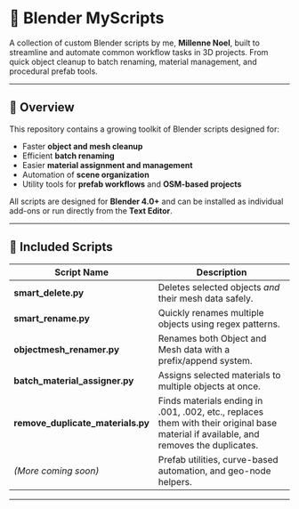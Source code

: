 # 🧰 Blender MyScripts

A collection of custom Blender scripts by me, **Millenne Noel**, built to streamline and automate common workflow tasks in 3D projects. From quick object cleanup to batch renaming, material management, and procedural prefab tools.

---

## 📜 Overview

This repository contains a growing toolkit of Blender scripts designed for:
- Faster **object and mesh cleanup**
- Efficient **batch renaming**
- Easier **material assignment and management**
- Automation of **scene organization**
- Utility tools for **prefab workflows** and **OSM-based projects**

All scripts are designed for **Blender 4.0+** and can be installed as individual add-ons or run directly from the **Text Editor**.

---

## 🧩 Included Scripts

| Script Name | Description |
|--------------|-------------|
| **smart_delete.py** | Deletes selected objects *and* their mesh data safely. |
| **smart_rename.py** | Quickly renames multiple objects using regex patterns. |
| **objectmesh_renamer.py** | Renames both Object and Mesh data with a prefix/append system. |
| **batch_material_assigner.py** | Assigns selected materials to multiple objects at once. |
| **remove_duplicate_materials.py** | Finds materials ending in .001, .002, etc., replaces them with their original base material if available, and removes the duplicates. |
| *(More coming soon)* | Prefab utilities, curve-based automation, and geo-node helpers. |

---

